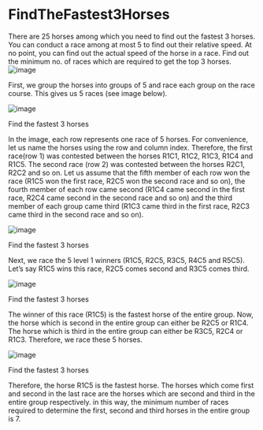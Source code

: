 # FindTheFastest3Horses
There are 25 horses among which you need to find out the fastest 3 horses. You can conduct a race among at most 5 to find out their relative speed. At no point, you can find out the actual speed of the horse in a race. Find out the minimum no. of races which are required to get the top 3 horses.
![image](https://github.com/AbhinayPoloju/FindTheFastest3Horses/assets/84982230/9cee0462-a5e1-4553-8f22-dc5fe1b03704)


First, we group the horses into groups of 5 and race each group on the race course. This gives us 5 races (see image below). 

 ![image](https://github.com/AbhinayPoloju/FindTheFastest3Horses/assets/84982230/7e8e24a4-9055-4669-b94b-fd8c8ac1e053)



Find the fastest 3 horses

In the image, each row represents one race of 5 horses. For convenience, let us name the horses using the row and column index. Therefore, the first race(row 1) was contested between the horses R1C1, R1C2, R1C3, R1C4 and R1C5. The second race (row 2) was contested between the horses R2C1, R2C2 and so on. Let us assume that the fifth member of each row won the race (R1C5 won the first race, R2C5 won the second race and so on), the fourth member of each row came second (R1C4 came second in the first race, R2C4 came second in the second race and so on) and the third member of each group came third (R1C3 came third in the first race, R2C3 came third in the second race and so on). 
 
![image](https://github.com/AbhinayPoloju/FindTheFastest3Horses/assets/84982230/e8be003c-9f2b-4290-a98c-8b12ca54b7ec)


Find the fastest 3 horses

Next, we race the 5 level 1 winners (R1C5, R2C5, R3C5, R4C5 and R5C5). Let’s say R1C5 wins this race, R2C5 comes second and R3C5 comes third. 
 
![image](https://github.com/AbhinayPoloju/FindTheFastest3Horses/assets/84982230/dab481c3-cc09-44e3-8d38-2aa8b7f6c30f)


Find the fastest 3 horses

The winner of this race (R1C5) is the fastest horse of the entire group. Now, the horse which is second in the entire group can either be R2C5 or R1C4. The horse which is third in the entire group can either be R3C5, R2C4 or R1C3. Therefore, we race these 5 horses. 
 
![image](https://github.com/AbhinayPoloju/FindTheFastest3Horses/assets/84982230/58cd21fb-407a-4cfd-b6e2-4582920e22c9)


Find the fastest 3 horses

Therefore, the horse R1C5 is the fastest horse. The horses which come first and second in the last race are the horses which are second and third in the entire group respectively. in this way, the minimum number of races required to determine the first, second and third horses in the entire group is 7. 
 
